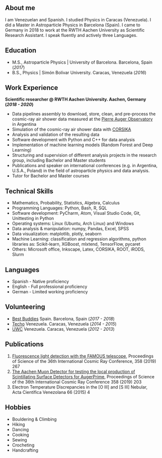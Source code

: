
## About me
I am Venezuelan and Spanish. I studied Physics in Caracas (Venezuela). I did a Master in Astroparticle Physics in Barcelona (Spain). I came to Germany in 2018 to work at the RWTH Aachen University as Scientific Research Assistant. I speak fluently and actively three Languages.

## Education
- M.S., Astroparticle Physics	| University of Barcelona. Barcelona, Spain (_2017_)	 			        		
- B.S., Physics | Simón Bolívar University. Caracas, Venezuela (_2016_)

## Work Experience
**Scientific researcher @ RWTH Aachen University. Aachen, Germany (_2018 - 2020_)**
- Data pipelines assembly to download, store, clean, and pre-process the cosmic-ray
air shower data measured at the [Pierre Auger Observatory](https://www.auger.org/) in Argentina
- Simulation of the cosmic-ray air shower data with [CORSIKA](https://www.iap.kit.edu/corsika/)
- Analysis and validation of the resulting data
- Software development with Python and C++ for data analysis
- Implementation of machine learning models (Random Forest and Deep Learning)
- Structuring and supervision of different analysis projects in the research group,
including Bachelor and Master students
- Publications and speaker on international conferences (e.g. in Argentina, U.S.A.,
Poland) in the field of astroparticle physics and data analysis.
- Tutor for Bachelor and Master courses

## Technical Skills
- Mathematics, Probability, Statistics, Algebra, Calculus
- Programming Languages: Python, Bash, R, SQL
- Software development: PyCharm, Atom, Visual Studio Code, Git, Unittesting in Python
- Operating systems: Linux (Ubuntu, Arch Linux) and Windows
- Data analysis & manipulation: numpy, Pandas, Excel, SPSS
- Data visualization: matplotlib, plotly, seaborn
- Machine Learning: classification and regression algorithms, python libraries as:
Scikit-learn, XGBoost, mlxtend, TensorFlow, pycaret
- Others: Microsoft office, Inkscape, Latex, CORSIKA, ROOT, iRODS, Slurm

## Languages
- Spanish - Native proficiency
- English - Full professional proficiency
- German - Limited working proficiency

## Volunteering
- [Best Buddies](https://bestbuddies.es/) Spain. Barcelona, Spain (_2017 - 2018_)
- [Techo](https://venezuela.techo.org/) Venezuela. Caracas, Venezuela (_2014 - 2015_)
- [UWC](https://www.ven.uwc.org/) Venezuela. Caracas, Venezuela (_2012 - 2013_)

## Publications
1. [Fluorescence light detection with the FAMOUS telescope](https://pos.sissa.it/358/267/), Proceedings of Science of the 36th International Cosmic Ray Conference, 358 (2019) 267
2. [The Aachen Muon Detector for testing the local production of Scintillating Surface
Detectors for AugerPrime](https://pos.sissa.it/358/203/), Proceedings of Science of the 36th International Cosmic Ray Conference 358 (2019) 203
3. Electron Temperature Discrepancies in the [O III] and [S III] Nebular, Acta Científica
Venezolana 66 (2015) 4

## Hobbies
- Bouldering & Climbing
- Hiking
- Dancing
- Cooking
- Sewing
- Crocheting
- Handcrafting
